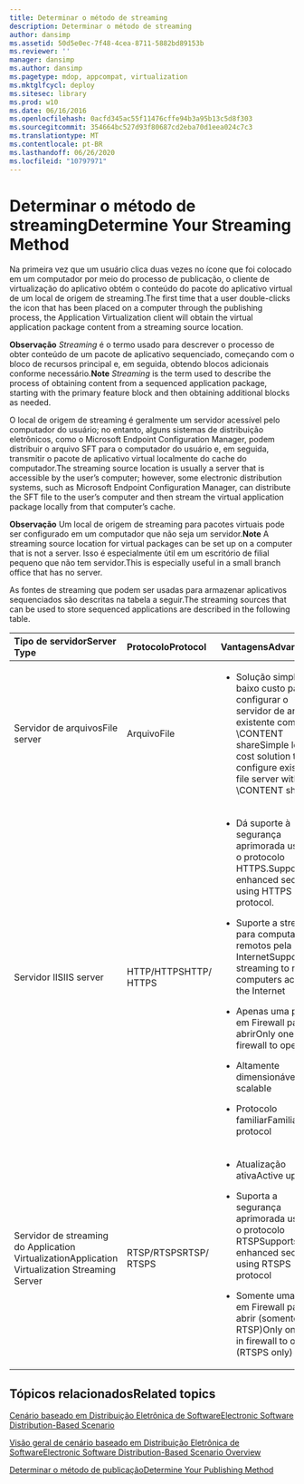 ```yaml
---
title: Determinar o método de streaming
description: Determinar o método de streaming
author: dansimp
ms.assetid: 50d5e0ec-7f48-4cea-8711-5882bd89153b
ms.reviewer: ''
manager: dansimp
ms.author: dansimp
ms.pagetype: mdop, appcompat, virtualization
ms.mktglfcycl: deploy
ms.sitesec: library
ms.prod: w10
ms.date: 06/16/2016
ms.openlocfilehash: 0acfd345ac55f11476cffe94b3a95b13c5d8f303
ms.sourcegitcommit: 354664bc527d93f80687cd2eba70d1eea024c7c3
ms.translationtype: MT
ms.contentlocale: pt-BR
ms.lasthandoff: 06/26/2020
ms.locfileid: "10797971"
---
```

# <span data-ttu-id="52c21-103">Determinar o método de streaming</span><span class="sxs-lookup"><span data-stu-id="52c21-103">Determine Your Streaming Method</span></span>


<span data-ttu-id="52c21-104">Na primeira vez que um usuário clica duas vezes no ícone que foi colocado em um computador por meio do processo de publicação, o cliente de virtualização do aplicativo obtém o conteúdo do pacote do aplicativo virtual de um local de origem de streaming.</span><span class="sxs-lookup"><span data-stu-id="52c21-104">The first time that a user double-clicks the icon that has been placed on a computer through the publishing process, the Application Virtualization client will obtain the virtual application package content from a streaming source location.</span></span>

<span data-ttu-id="52c21-105">**Observação** 
 *Streaming* é o termo usado para descrever o processo de obter conteúdo de um pacote de aplicativo sequenciado, começando com o bloco de recursos principal e, em seguida, obtendo blocos adicionais conforme necessário.</span><span class="sxs-lookup"><span data-stu-id="52c21-105">**Note**
*Streaming* is the term used to describe the process of obtaining content from a sequenced application package, starting with the primary feature block and then obtaining additional blocks as needed.</span></span>

 

<span data-ttu-id="52c21-106">O local de origem de streaming é geralmente um servidor acessível pelo computador do usuário; no entanto, alguns sistemas de distribuição eletrônicos, como o Microsoft Endpoint Configuration Manager, podem distribuir o arquivo SFT para o computador do usuário e, em seguida, transmitir o pacote de aplicativo virtual localmente do cache do computador.</span><span class="sxs-lookup"><span data-stu-id="52c21-106">The streaming source location is usually a server that is accessible by the user’s computer; however, some electronic distribution systems, such as Microsoft Endpoint Configuration Manager, can distribute the SFT file to the user’s computer and then stream the virtual application package locally from that computer’s cache.</span></span>

<span data-ttu-id="52c21-107">**Observação**  Um local de origem de streaming para pacotes virtuais pode ser configurado em um computador que não seja um servidor.</span><span class="sxs-lookup"><span data-stu-id="52c21-107">**Note** A streaming source location for virtual packages can be set up on a computer that is not a server.</span></span> <span data-ttu-id="52c21-108">Isso é especialmente útil em um escritório de filial pequeno que não tem servidor.</span><span class="sxs-lookup"><span data-stu-id="52c21-108">This is especially useful in a small branch office that has no server.</span></span>

 

<span data-ttu-id="52c21-109">As fontes de streaming que podem ser usadas para armazenar aplicativos sequenciados são descritas na tabela a seguir.</span><span class="sxs-lookup"><span data-stu-id="52c21-109">The streaming sources that can be used to store sequenced applications are described in the following table.</span></span>

<table>
<colgroup>
<col width="20%" />
<col width="20%" />
<col width="20%" />
<col width="20%" />
<col width="20%" />
</colgroup>
<thead>
<tr class="header">
<th align="left"><span data-ttu-id="52c21-110">Tipo de servidor</span><span class="sxs-lookup"><span data-stu-id="52c21-110">Server Type</span></span></th>
<th align="left"><span data-ttu-id="52c21-111">Protocolo</span><span class="sxs-lookup"><span data-stu-id="52c21-111">Protocol</span></span></th>
<th align="left"><span data-ttu-id="52c21-112">Vantagens</span><span class="sxs-lookup"><span data-stu-id="52c21-112">Advantages</span></span></th>
<th align="left"><span data-ttu-id="52c21-113">Desvantagens</span><span class="sxs-lookup"><span data-stu-id="52c21-113">Disadvantages</span></span></th>
<th align="left"><span data-ttu-id="52c21-114">Links</span><span class="sxs-lookup"><span data-stu-id="52c21-114">Links</span></span></th>
</tr>
</thead>
<tbody>
<tr class="odd">
<td align="left"><p><span data-ttu-id="52c21-115">Servidor de arquivos</span><span class="sxs-lookup"><span data-stu-id="52c21-115">File server</span></span></p></td>
<td align="left"><p><span data-ttu-id="52c21-116">Arquivo</span><span class="sxs-lookup"><span data-stu-id="52c21-116">File</span></span></p></td>
<td align="left"><ul>
<li><p><span data-ttu-id="52c21-117">Solução simples de baixo custo para configurar o servidor de arquivos existente com o \CONTENT share</span><span class="sxs-lookup"><span data-stu-id="52c21-117">Simple low-cost solution to configure existing file server with \CONTENT share</span></span></p></li>
</ul></td>
<td align="left"><ul>
<li><p><span data-ttu-id="52c21-118">Sem atualização ativa</span><span class="sxs-lookup"><span data-stu-id="52c21-118">No active upgrade</span></span></p></li>
</ul></td>
<td align="left"><p><a href="how-to-configure-the-file-server.md" data-raw-source="[How to Configure the File Server](how-to-configure-the-file-server.md)"><span data-ttu-id="52c21-119">Como configurar o Servidor de Arquivos</span><span class="sxs-lookup"><span data-stu-id="52c21-119">How to Configure the File Server</span></span></a></p></td>
</tr>
<tr class="even">
<td align="left"><p><span data-ttu-id="52c21-120">Servidor IIS</span><span class="sxs-lookup"><span data-stu-id="52c21-120">IIS server</span></span></p></td>
<td align="left"><p><span data-ttu-id="52c21-121">HTTP/HTTPS</span><span class="sxs-lookup"><span data-stu-id="52c21-121">HTTP/ HTTPS</span></span></p></td>
<td align="left"><ul>
<li><p><span data-ttu-id="52c21-122">Dá suporte à segurança aprimorada usando o protocolo HTTPS.</span><span class="sxs-lookup"><span data-stu-id="52c21-122">Supports enhanced security using HTTPS protocol.</span></span></p></li>
<li><p><span data-ttu-id="52c21-123">Suporte a streaming para computadores remotos pela Internet</span><span class="sxs-lookup"><span data-stu-id="52c21-123">Supports streaming to remote computers across the Internet</span></span></p></li>
<li><p><span data-ttu-id="52c21-124">Apenas uma porta em Firewall para abrir</span><span class="sxs-lookup"><span data-stu-id="52c21-124">Only one port in firewall to open</span></span></p></li>
<li><p><span data-ttu-id="52c21-125">Altamente dimensionável</span><span class="sxs-lookup"><span data-stu-id="52c21-125">Highly scalable</span></span></p></li>
<li><p><span data-ttu-id="52c21-126">Protocolo familiar</span><span class="sxs-lookup"><span data-stu-id="52c21-126">Familiar protocol</span></span></p></li>
</ul></td>
<td align="left"><ul>
<li><p><span data-ttu-id="52c21-127">É necessário gerenciar o IIS</span><span class="sxs-lookup"><span data-stu-id="52c21-127">Need to manage IIS</span></span></p></li>
<li><p><span data-ttu-id="52c21-128">Sem atualização ativa</span><span class="sxs-lookup"><span data-stu-id="52c21-128">No active upgrade</span></span></p></li>
</ul></td>
<td align="left"><p><a href="how-to-configure-the-server-for-iis.md" data-raw-source="[How to Configure the Server for IIS](how-to-configure-the-server-for-iis.md)"><span data-ttu-id="52c21-129">Como configurar o servidor para o IIS</span><span class="sxs-lookup"><span data-stu-id="52c21-129">How to Configure the Server for IIS</span></span></a></p></td>
</tr>
<tr class="odd">
<td align="left"><p><span data-ttu-id="52c21-130">Servidor de streaming do Application Virtualization</span><span class="sxs-lookup"><span data-stu-id="52c21-130">Application Virtualization Streaming Server</span></span></p></td>
<td align="left"><p><span data-ttu-id="52c21-131">RTSP/RTSPS</span><span class="sxs-lookup"><span data-stu-id="52c21-131">RTSP/ RTSPS</span></span></p></td>
<td align="left"><ul>
<li><p><span data-ttu-id="52c21-132">Atualização ativa</span><span class="sxs-lookup"><span data-stu-id="52c21-132">Active upgrade</span></span></p></li>
<li><p><span data-ttu-id="52c21-133">Suporta a segurança aprimorada usando o protocolo RTSP</span><span class="sxs-lookup"><span data-stu-id="52c21-133">Supports enhanced security using RTSPS protocol</span></span></p></li>
<li><p><span data-ttu-id="52c21-134">Somente uma porta em Firewall para abrir (somente RTSP)</span><span class="sxs-lookup"><span data-stu-id="52c21-134">Only one port in firewall to open (RTSPS only)</span></span></p></li>
</ul></td>
<td align="left"><ul>
<li><p><span data-ttu-id="52c21-135">Duas infra-estruturas</span><span class="sxs-lookup"><span data-stu-id="52c21-135">Dual infrastructure</span></span></p></li>
<li><p><span data-ttu-id="52c21-136">Requisito de administração do servidor</span><span class="sxs-lookup"><span data-stu-id="52c21-136">Server administration requirement</span></span></p></li>
</ul></td>
<td align="left"><p><a href="how-to-configure-the-application-virtualization-management-servers.md" data-raw-source="[How to Configure the Application Virtualization Management Servers](how-to-configure-the-application-virtualization-management-servers.md)"><span data-ttu-id="52c21-137">Como configurar os Application Virtualization Management Servers</span><span class="sxs-lookup"><span data-stu-id="52c21-137">How to Configure the Application Virtualization Management Servers</span></span></a></p></td>
</tr>
</tbody>
</table>

 

## <span data-ttu-id="52c21-138">Tópicos relacionados</span><span class="sxs-lookup"><span data-stu-id="52c21-138">Related topics</span></span>


[<span data-ttu-id="52c21-139">Cenário baseado em Distribuição Eletrônica de Software</span><span class="sxs-lookup"><span data-stu-id="52c21-139">Electronic Software Distribution-Based Scenario</span></span>](electronic-software-distribution-based-scenario.md)

[<span data-ttu-id="52c21-140">Visão geral de cenário baseado em Distribuição Eletrônica de Software</span><span class="sxs-lookup"><span data-stu-id="52c21-140">Electronic Software Distribution-Based Scenario Overview</span></span>](electronic-software-distribution-based-scenario-overview.md)

[<span data-ttu-id="52c21-141">Determinar o método de publicação</span><span class="sxs-lookup"><span data-stu-id="52c21-141">Determine Your Publishing Method</span></span>](determine-your-publishing-method.md)

 

 





